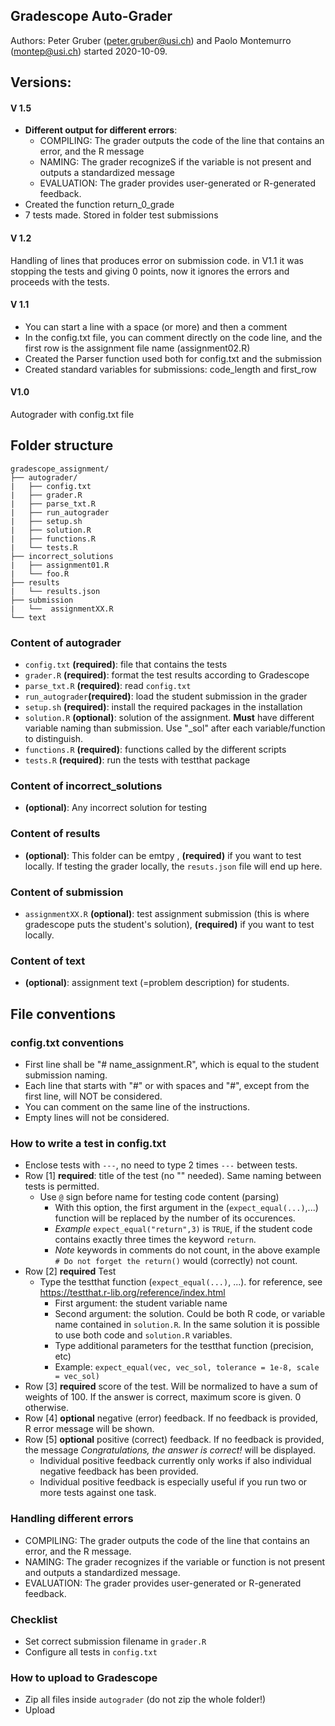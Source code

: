 ## Gradescope Auto-Grader
Authors: Peter Gruber (peter.gruber@usi.ch) and Paolo Montemurro (montep@usi.ch) started 2020-10-09.

## Versions:

#### V 1.5
- **Different output for different errors**:
	- COMPILING: The grader outputs the code of the line that contains an error, and the R message
	- NAMING: The grader recognizeS if the variable is not present and outputs a standardized message 
	- EVALUATION: The grader provides user-generated or R-generated feedback.
- Created the function return_0_grade
- 7 tests made. Stored in folder test submissions

#### V 1.2
Handling of lines that produces error on submission code. in V1.1 it was stopping the tests and giving 0 points, now it ignores the errors and proceeds with the tests.

#### V 1.1
-	You can start a line with a space (or more) and then a comment
-	In the config.txt file, you can comment directly on the code line, and the first row is the assignment file name (assignment02.R)
-	Created the Parser function used both for config.txt and the submission
-	Created standard variables for submissions: code_length and first_row

#### V1.0
Autograder with config.txt file

## Folder structure
```
gradescope_assignment/
├── autograder/
|	├── config.txt
|	├── grader.R
|	├── parse_txt.R
|	├── run_autograder
|	├── setup.sh
|	├── solution.R
|	├── functions.R
|	└── tests.R
├── incorrect_solutions
|	├── assignment01.R
|	└── foo.R
├── results
|	└── results.json
├── submission
|	└──  assignmentXX.R
└── text
```
### Content of autograder
- `config.txt` **(required)**: file that contains the tests
- `grader.R` **(required)**: format the test results according to Gradescope
- `parse_txt.R` **(required)**: read `config.txt`
- `run_autograder`**(required)**: load the student submission in the grader
- `setup.sh` **(required)**: install the required packages in the installation
- `solution.R` **(optional)**: solution of the assignment. **Must** have different variable naming than submission. Use "\_sol" after each variable/function to distinguish.
- `functions.R` **(required)**: functions called by the different scripts 
- `tests.R` **(required)**: run the tests with testthat package

### Content of incorrect_solutions
- **(optional)**: Any incorrect solution for testing

### Content of results
- **(optional)**: This folder can be emtpy , **(required)** if you want to test locally. If testing the grader locally, the `resuts.json` file will end up here.

### Content of submission
- `assignmentXX.R` **(optional)**: test assignment submission (this is where gradescope puts the student's solution), **(required)** if you want to test locally.

### Content of text
- **(optional)**: assignment text (=problem description) for students.


## File conventions
### config.txt conventions
- First line shall be "# name_assignment.R", which is equal to the student submission naming.
- Each line that starts with "#" or with spaces and "#", except from the first line, will NOT be considered.
- You can comment on the same line of the instructions.
- Empty lines will not be considered.

### How to write a test in config.txt
- Enclose tests with `---`, no need to type 2 times `---` between tests.
- Row [1] **required**: title of the test (no "" needed). Same naming between tests is permitted.
	- Use `@` sign before name for testing code content (parsing) 
		- With this option, the first argument in the   (`expect_equal(...)`,...) function will be replaced by the number of its occurences. 
		- *Example* `expect_equal("return",3)` is `TRUE`, if the student code contains exactly three times the keyword `return`.
		- *Note* keywords in comments do not count, in the above example `# Do not forget the return()` would (correctly) not count.
- Row [2] **required** Test
	- Type the testthat function (`expect_equal(...)`, ...). for reference, see https://testthat.r-lib.org/reference/index.html
		- First argument: the student variable name 
		- Second argument: the solution. Could be both R code, or variable name contained in `solution.R`. In the same solution it is possible to use both code and `solution.R` variables. 
		- Type additional parameters for the testthat function (precision, etc)
		- Example: `expect_equal(vec, vec_sol, tolerance = 1e-8, scale = vec_sol)`
- Row [3] **required** score of the test. Will be normalized to have a sum of weights of 100. If the answer is correct, maximum score is given. 0 otherwise.
- Row [4] **optional** negative (error) feedback. If no feedback is provided, R error message will be shown.
- Row [5] **optional** positive (correct) feedback. If no feedback is provided, the message *Congratulations, the answer is correct!* will be displayed. 
	- Individual positive feedback currently only works if also individual negative feedback has been provided. 
	- Individual positive feedback is especially useful if you run two or more tests against one task.

### Handling different errors
- COMPILING: The grader outputs the code of the line that contains an error, and the R message.
- NAMING: The grader recognizes if the variable or function is not present and outputs a standardized message.
- EVALUATION: The grader provides user-generated or R-generated feedback.


### Checklist
- Set correct submission filename in `grader.R`
- Configure all tests in `config.txt`

### How to upload to Gradescope
- Zip all files inside `autograder` (do not zip the whole folder!)
- Upload
